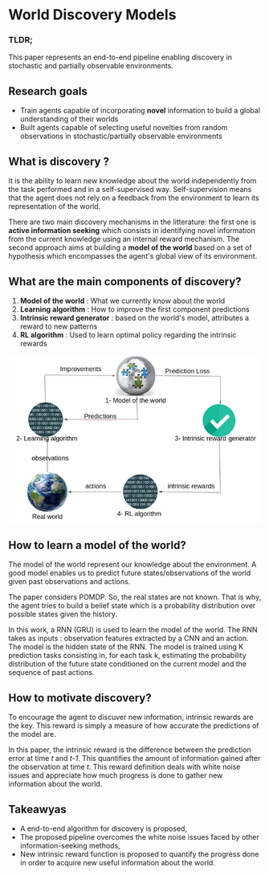 # World Discovery Models

### TLDR;
This paper represents an end-to-end pipeline enabling discovery in
stochastic and partially observable environments.

## Research goals
* Train agents capable of incorporating **novel** information to build
  a global understanding of their worlds
* Built agents capable of selecting useful novelties from random observations
  in stochastic/partially observable environments

## What is discovery ?
It is the ability to learn new knowledge about the world independently from
the task performed and in a self-supervised way. Self-supervision means that
the agent does not rely on a feedback from the environment to learn its
representation of the world.

There are two main discovery mechanisms in the litterature: the first one is 
**active information seeking** which consists in identifying novel information 
from the current knowledge using an internal reward mechanism. The second 
approach aims at building a **model of the world** based on a set of hypothesis 
which encompasses the agent's global view of its environment.

## What are the main components of discovery?
1. **Model of the world** : What we currently know about the world
2. **Learning algorithm** : How to improve the first component predictions
3. **Intrinsic reward generator** : based on the world's model, attributes
a reward to new patterns
4. **RL algorithm** : Used to learn optimal policy regarding the intrinsic
rewards

![](images/discovery-cycle.png?raw=true)

## How to learn a model of the world?
The model of the world represent our knowledge about the environment. A good
model enables us to predict future states/observations of the world given past
observations and actions.

The paper considers POMDP. So, the real states are not known. That is why, the
agent tries to build a belief state which is a probability distribution over
possible states given the history.

In this work, a RNN (GRU) is used to learn the model of the world. The RNN
takes as inputs : observation features extracted by a CNN and an action. The
model is the hidden state of the RNN. The model is trained using K prediction
tasks consisting in, for each task k, estimating the probability distribution of
the future state conditioned on the current model and the sequence of past actions.

## How to motivate discovery?
To encourage the agent to discuver new information, intrinsic rewards are the
key. This reward is simply a measure of how accurate the predictions of the
model are.

In this paper, the intrinsic reward is the difference between the prediction
error at time _t_ and _t-1_. This quantifies the amount of information gained
after the observation at time _t_.
This reward definition deals with white noise issues and appreciate how much
progress is done to gather new information about the world.

## Takeawyas
* A end-to-end algorithm for discovery is proposed,
* The proposed pipeline overcomes the white noise issues faced by other
  information-seeking methods,
* New intrinsic reward function is proposed to quantify the progress done in
  order to acquire new useful information about the world.

